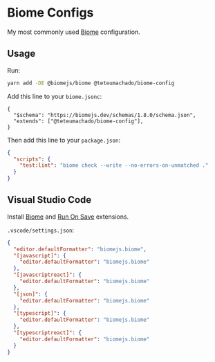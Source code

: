 # Biome Configs

My most commonly used [Biome](https://biomejs.dev) configuration.

## Usage

Run:

```sh
yarn add -DE @biomejs/biome @teteumachado/biome-config
```

Add this line to your `biome.jsonc`:

```jsonc
{
  "$schema": "https://biomejs.dev/schemas/1.8.0/schema.json",
  "extends": ["@teteumachado/biome-config"],
}
```

Then add this line to your `package.json`:

```json
{
  "scripts": {
    "test:lint": "biome check --write --no-errors-on-unmatched ."
  }
}
```

## Visual Studio Code

Install [Biome](https://marketplace.visualstudio.com/items?itemName=biomejs.biome) and
[Run On Save](https://marketplace.visualstudio.com/items?itemName=emeraldwalk.runonsave) extensions.

`.vscode/settings.json`:

```json
{
  "editor.defaultFormatter": "biomejs.biome",
  "[javascript]": {
    "editor.defaultFormatter": "biomejs.biome"
  },
  "[javascriptreact]": {
    "editor.defaultFormatter": "biomejs.biome"
  },
  "[json]": {
    "editor.defaultFormatter": "biomejs.biome"
  },
  "[typescript]": {
    "editor.defaultFormatter": "biomejs.biome"
  },
  "[typescriptreact]": {
    "editor.defaultFormatter": "biomejs.biome"
  }
}
```
